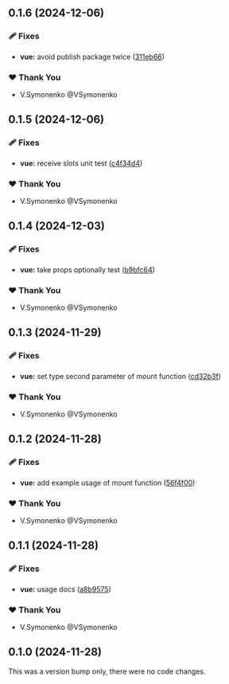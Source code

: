 ## 0.1.6 (2024-12-06)

### 🩹 Fixes

- **vue:** avoid publish package twice ([311eb66](https://github.com/VSymonenko/gava/commit/311eb66))

### ❤️  Thank You

- V.Symonenko @VSymonenko

## 0.1.5 (2024-12-06)

### 🩹 Fixes

- **vue:** receive slots unit test ([c4f34d4](https://github.com/VSymonenko/gava/commit/c4f34d4))

### ❤️  Thank You

- V.Symonenko @VSymonenko

## 0.1.4 (2024-12-03)

### 🩹 Fixes

- **vue:** take props optionally test ([b9bfc64](https://github.com/VSymonenko/gava/commit/b9bfc64))

### ❤️  Thank You

- V.Symonenko @VSymonenko

## 0.1.3 (2024-11-29)

### 🩹 Fixes

- **vue:** set type second parameter of mount function ([cd32b3f](https://github.com/VSymonenko/gava/commit/cd32b3f))

### ❤️  Thank You

- V.Symonenko @VSymonenko

## 0.1.2 (2024-11-28)

### 🩹 Fixes

- **vue:** add example usage of mount function ([56f4f00](https://github.com/VSymonenko/gava/commit/56f4f00))

### ❤️  Thank You

- V.Symonenko @VSymonenko

## 0.1.1 (2024-11-28)

### 🩹 Fixes

- **vue:** usage docs ([a8b9575](https://github.com/VSymonenko/gava/commit/a8b9575))

### ❤️  Thank You

- V.Symonenko @VSymonenko

## 0.1.0 (2024-11-28)

This was a version bump only, there were no code changes.